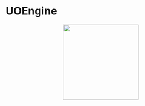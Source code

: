 # UOEngine

<p align="center">
    <img src="https://imgur.com/a/hV50KcO width="190" height="200" >
</p>